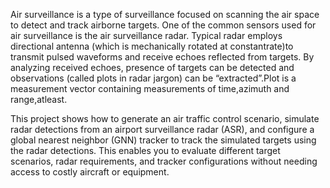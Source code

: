 

Air surveillance is a type of surveillance focused on
scanning the air space to detect and track airborne targets. One of the
common sensors used for air surveillance is the air surveillance
radar. Typical radar employs directional antenna (which is
mechanically rotated at constantrate)to transmit pulsed waveforms
and receive echoes reflected from targets. 
By analyzing received echoes, presence of targets can be detected and observations (called plots in
radar jargon) can be “extracted”.Plot is a measurement vector
containing measurements of time,azimuth and range,atleast. 

This project shows how to generate an air traffic control scenario, simulate radar detections from an airport surveillance radar (ASR), and configure a global nearest neighbor (GNN) tracker to track the
simulated targets using the radar detections. This enables you to
evaluate different target scenarios, radar requirements, and
tracker configurations without needing access to costly aircraft or
equipment.
